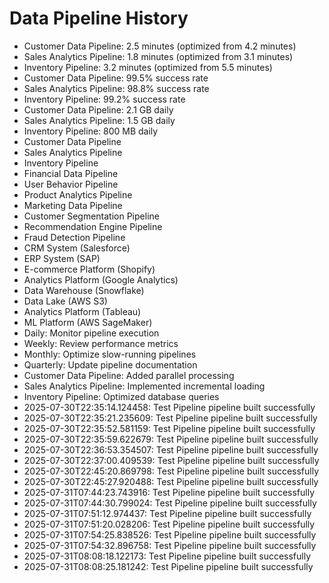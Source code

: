 # Data Pipeline History

- Customer Data Pipeline: 2.5 minutes (optimized from 4.2 minutes)
- Sales Analytics Pipeline: 1.8 minutes (optimized from 3.1 minutes)
- Inventory Pipeline: 3.2 minutes (optimized from 5.5 minutes)
- Customer Data Pipeline: 99.5% success rate
- Sales Analytics Pipeline: 98.8% success rate
- Inventory Pipeline: 99.2% success rate
- Customer Data Pipeline: 2.1 GB daily
- Sales Analytics Pipeline: 1.5 GB daily
- Inventory Pipeline: 800 MB daily
- Customer Data Pipeline
- Sales Analytics Pipeline
- Inventory Pipeline
- Financial Data Pipeline
- User Behavior Pipeline
- Product Analytics Pipeline
- Marketing Data Pipeline
- Customer Segmentation Pipeline
- Recommendation Engine Pipeline
- Fraud Detection Pipeline
- CRM System (Salesforce)
- ERP System (SAP)
- E-commerce Platform (Shopify)
- Analytics Platform (Google Analytics)
- Data Warehouse (Snowflake)
- Data Lake (AWS S3)
- Analytics Platform (Tableau)
- ML Platform (AWS SageMaker)
- Daily: Monitor pipeline execution
- Weekly: Review performance metrics
- Monthly: Optimize slow-running pipelines
- Quarterly: Update pipeline documentation
- Customer Data Pipeline: Added parallel processing
- Sales Analytics Pipeline: Implemented incremental loading
- Inventory Pipeline: Optimized database queries
- 2025-07-30T22:35:14.124458: Test Pipeline pipeline built successfully
- 2025-07-30T22:35:21.235609: Test Pipeline pipeline built successfully
- 2025-07-30T22:35:52.581159: Test Pipeline pipeline built successfully
- 2025-07-30T22:35:59.622679: Test Pipeline pipeline built successfully
- 2025-07-30T22:36:53.354507: Test Pipeline pipeline built successfully
- 2025-07-30T22:37:00.409539: Test Pipeline pipeline built successfully
- 2025-07-30T22:45:20.869798: Test Pipeline pipeline built successfully
- 2025-07-30T22:45:27.920488: Test Pipeline pipeline built successfully
- 2025-07-31T07:44:23.743916: Test Pipeline pipeline built successfully
- 2025-07-31T07:44:30.799024: Test Pipeline pipeline built successfully
- 2025-07-31T07:51:12.974437: Test Pipeline pipeline built successfully
- 2025-07-31T07:51:20.028206: Test Pipeline pipeline built successfully
- 2025-07-31T07:54:25.838526: Test Pipeline pipeline built successfully
- 2025-07-31T07:54:32.896758: Test Pipeline pipeline built successfully
- 2025-07-31T08:08:18.122173: Test Pipeline pipeline built successfully
- 2025-07-31T08:08:25.181242: Test Pipeline pipeline built successfully

